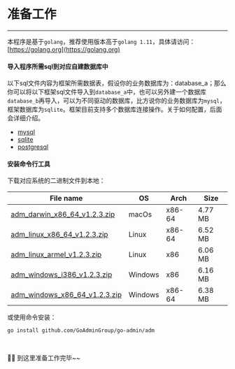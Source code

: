 # 准备工作
---

本程序是基于```golang```，推荐使用版本高于```golang 1.11```，具体请访问：[https://golang.org](https://golang.org)

#### 导入程序所需sql到对应<strong>自建数据库</strong>中

以下sql文件内容为框架所需数据表，假设你的业务数据库为：database_a；那么你可以将以下框架sql文件导入到```database_a```中，也可以另外建一个数据库```database_b```再导入，可以为不同驱动的数据库，比方说你的业务数据库为```mysql```，框架数据库为```sqlite```。框架目前支持多个数据库连接操作。关于如何配置，后面会详细介绍。

- [mysql](https://raw.githubusercontent.com/GoAdminGroup/go-admin/master/data/admin.sql)
- [sqlite](https://raw.githubusercontent.com/GoAdminGroup/go-admin/master/data/admin.db)
- [postgresql](https://raw.githubusercontent.com/GoAdminGroup/go-admin/master/data/admin.pgsql)

#### 安装命令行工具

下载对应系统的二进制文件到本地：

|  File name   | OS  | Arch  | Size  |
|  ----  | ----  | ----  |----  |
| [adm_darwin_x86_64_v1.2.3.zip](http://file.go-admin.cn/go_admin/cli/v1_2_3/adm_darwin_x86_64_v1.2.3.zip)  | macOs | x86-64 | 4.77 MB
| [adm_linux_x86_64_v1.2.3.zip](http://file.go-admin.cn/go_admin/cli/v1_2_3/adm_linux_x86_64_v1.2.3.zip)  | Linux | x86-64   | 6.52 MB
| [adm_linux_armel_v1.2.3.zip](http://file.go-admin.cn/go_admin/cli/v1_2_3/adm_linux_armel_v1.2.3.zip)  | Linux | x86   | 6.06 MB
| [adm_windows_i386_v1.2.3.zip](http://file.go-admin.cn/go_admin/cli/v1_2_3/adm_windows_i386_v1.2.3.zip)  | Windows | x86  |6.16 MB
| [adm_windows_x86_64_v1.2.3.zip](http://file.go-admin.cn/go_admin/cli/v1_2_3/adm_windows_x86_64_v1.2.3.zip)  | Windows | x86-64   |6.38 MB



或使用命令安装：

```
go install github.com/GoAdminGroup/go-admin/adm
```

<br>

🍺🍺 到这里准备工作完毕~~